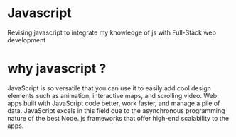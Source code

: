 # Javascript
Revising javascript to integrate my knowledge of js with Full-Stack web development 
# why javascript ?
JavaScript is so versatile that you can use it to easily add cool design elements such as animation, interactive maps, and scrolling video.
Web apps built with JavaScript code better, work faster, and manage a pile of data. JavaScript excels in this field due to the asynchronous programming nature of the best Node. js frameworks that offer high-end scalability to the apps.
